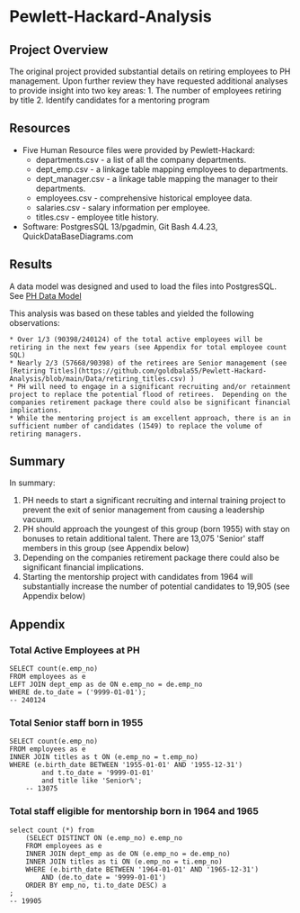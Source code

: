 # Pewlett-Hackard-Analysis
## Project Overview
The original project provided substantial details on retiring employees to PH management.  Upon further review they have requested additional analyses to provide insight into two key areas:
    1. The number of employees retiring by title
    2. Identify candidates for a mentoring program 

## Resources
  * Five Human Resource files were provided by Pewlett-Hackard: 
    * departments.csv - a list of all the company departments.
    * dept_emp.csv - a linkage table mapping employees to departments.
    * dept_manager.csv - a linkage table mapping the manager to their departments.
    * employees.csv - comprehensive historical employee data.
    * salaries.csv - salary information per employee.
    * titles.csv - employee title history.
  * Software: PostgresSQL 13/pgadmin, Git Bash 4.4.23, QuickDataBaseDiagrams.com

## Results
A data model was designed and used to load the files into PostgresSQL. See [PH Data Model](https://github.com/goldbala55/Pewlett-Hackard-Analysis/blob/main/EmployeeDB.png)

This analysis was based on these tables and yielded the following observations:
    
    * Over 1/3 (90398/240124) of the total active employees will be retiring in the next few years (see Appendix for total employee count SQL)
    * Nearly 2/3 (57668/90398) of the retirees are Senior management (see [Retiring Titles](https://github.com/goldbala55/Pewlett-Hackard-Analysis/blob/main/Data/retiring_titles.csv) )
    * PH will need to engage in a significant recruiting and/or retainment project to replace the potential flood of retirees.  Depending on the companies retirement package there could also be significant financial implications.
    * While the mentoring project is am excellent approach, there is an in sufficient number of candidates (1549) to replace the volume of retiring managers.
## Summary
In summary:
1. PH needs to start a significant recruiting and internal training project to prevent the exit of senior management from causing a leadership vacuum.
2. PH should approach the youngest of this group (born 1955) with stay on bonuses to retain additional talent.  There are 13,075 'Senior' staff members in this group (see Appendix below)
3. Depending on the companies retirement package there could also be significant financial implications.
4. Starting the mentorship project with candidates from 1964 will substantially increase the number of potential candidates to 19,905 (see Appendix below)
## Appendix

### Total Active Employees at PH
    SELECT count(e.emp_no)
    FROM employees as e
    LEFT JOIN dept_emp as de ON e.emp_no = de.emp_no
    WHERE de.to_date = ('9999-01-01');
    -- 240124

### Total Senior staff born in 1955
    SELECT count(e.emp_no)
    FROM employees as e
    INNER JOIN titles as t ON (e.emp_no = t.emp_no)
    WHERE (e.birth_date BETWEEN '1955-01-01' AND '1955-12-31')
            and t.to_date = '9999-01-01'
            and title like 'Senior%';
        -- 13075

### Total staff eligible for mentorship born in 1964 and 1965
    select count (*) from 
        (SELECT DISTINCT ON (e.emp_no) e.emp_no
        FROM employees as e
        INNER JOIN dept_emp as de ON (e.emp_no = de.emp_no)
        INNER JOIN titles as ti ON (e.emp_no = ti.emp_no)
        WHERE (e.birth_date BETWEEN '1964-01-01' AND '1965-12-31')
            AND (de.to_date = '9999-01-01')
        ORDER BY emp_no, ti.to_date DESC) a
    ;
    -- 19905
